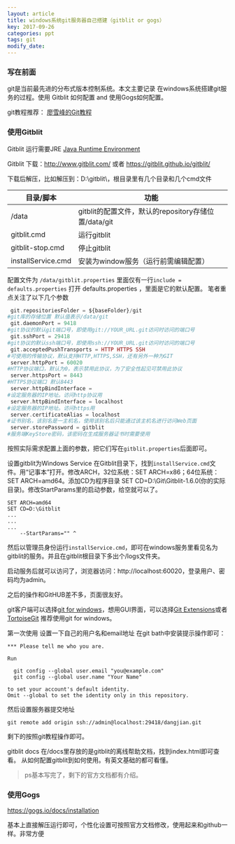 ```yaml
---
layout: article
title: windows系统git服务器自己搭建（gitblit or gogs）
key: 2017-09-26
categories: ppt
tags: git
modify_date: 
---
```



### 写在前面
git是当前最先进的分布式版本控制系统。本文主要记录 在windows系统搭建git服务的过程。使用 Gitblit 如何配置 and 使用Gogs如何配置。

git教程推荐： [廖雪峰的Git教程](https://www.liaoxuefeng.com/wiki/0013739516305929606dd18361248578c67b8067c8c017b000)

### 使用Gitblit 
Gitblit 运行需要JRE [Java Runtime Environment](https://www.java.com/zh_CN/download/manual.jsp)

Gitblit 下载：http://www.gitblit.com/ 或者 https://gitblit.github.io/gitblit/

下载后解压，比如解压到：D:\gitblit\，根目录里有几个目录和几个cmd文件

<!--more-->

| 目录/脚本              | 功能                                      |
| ------------------ | --------------------------------------- |
| /data              | gitblit的配置文件，默认的repository存储位置/data/git |
| gitblit.cmd        | 运行gitblit                               |
| gitblit-stop.cmd   | 停止gitblit                               |
| installService.cmd | 安装为window服务（运行前需编辑配置）                   |
配置文件为 `/data/gitblit.properties`
里面仅有一行`include = defaults.properties`
打开 defaults.properties ，里面是它的默认配置。
笔者重点关注了以下几个参数
```php
 git.repositoriesFolder = ${baseFolder}/git	
#git库的存储位置 默认值表示/data/git
 git.daemonPort = 9418
#git协议的默认git端口号，即使用git://YOUR_URL.git访问时访问的端口号
 git.sshPort = 29418
#git协议的默认ssh端口号，即使用ssh://YOUR_URL.git访问时访问的端口号
 git.acceptedPushTransports = HTTP HTTPS SSH
#可使用的传输协议，默认支持HTTP,HTTPS,SSH，还有另外一种为GIT 
 server.httpPort = 60020
#HTTP协议端口，默认为0，表示禁用此协议，为了安全性起见可禁用此协议
 server.httpsPort = 8443
#HTTPS协议端口 默认8443
 server.httpBindInterface =
#设定服务器的IP地址。访问http协议用
 server.httpBindInterface = localhost
#设定服务器的IP地址。访问https用
 server.certificateAlias = localhost
#证书别名，该别名是一主机名，使用该别名后只能通过该主机名进行访问Web页面
 server.storePassword = gitblit
#服务端KeyStore密码，该密码在生成服务器证书时需要使用
```
按照实际需求配置上面的参数，把它们写在`gitblit.properties`后面即可。

设置gitblit为Windows Service
在Gitblit目录下，找到`installService.cmd`文件。用“记事本”打开。修改ARCH，32位系统：SET ARCH=x86；64位系统：SET ARCH=amd64。添加CD为程序目录 SET CD=D:\Git\Gitblit-1.6.0(你的实际目录)。修改StartParams里的启动参数，给空就可以了。
```
SET ARCH=amd64
SET CD=D:\Gitblit
...
...
...
	--StartParams="" ^
```
然后以管理员身份运行`installService.cmd`，即可在windows服务里看见名为 gitblit的服务。并且在gitblit根目录下多出个/logs文件夹。

启动服务后就可以访问了，浏览器访问：http://localhost:60020，登录用户、密码均为admin。

之后的操作和GitHUB差不多，页面很友好。

git客户端可以选择[git for windows](https://git-for-windows.github.io/)，想用GUI界面，可以选择[Git Extensions](http://gitextensions.github.io/)或者[TortoiseGit](https://tortoisegit.org/)
推荐使用git for windows。

第一次使用 设置一下自己的用户名和email地址
在git bath中安装提示操作即可：
```
*** Please tell me who you are.

Run

  git config --global user.email "you@example.com"
  git config --global user.name "Your Name"

to set your account's default identity.
Omit --global to set the identity only in this repository.
```
然后设置服务器提交地址
```
git remote add origin ssh://admin@localhost:29418/dangjian.git
```
剩下的按照git教程操作即可。

gitblit docs
在/docs里存放的是gitblit的离线帮助文档，找到index.html即可查看。
从如何配置gitblit到如何使用。有英文基础的都可看懂。
> ps基本写完了，剩下的官方文档都有介绍。

### 使用Gogs

https://gogs.io/docs/installation

基本上直接解压运行即可，个性化设置可按照官方文档修改，使用起来和github一样。非常方便

